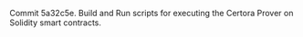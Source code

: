Commit 5a32c5e.                    Build and Run scripts for executing the Certora Prover on Solidity smart contracts.